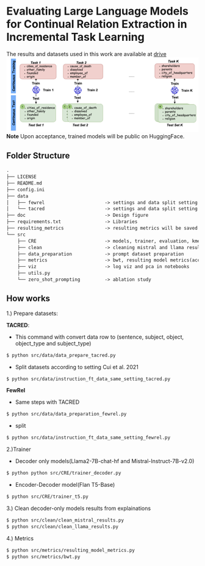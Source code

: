 # Evaluating Large Language Models for Continual Relation Extraction in Incremental Task Learning


The results and datasets used in this work are available at [drive](https://drive.google.com/drive/folders/1ev9EBUaDNjTfeIPhUNcFEXthUQ3kAFVZ?usp=drive_link)
![CRE](https://github.com/sefeoglu/CRE_PTM/blob/master/doc/cre.png)
**Note** Upon acceptance, trained models will be public on HuggingFace.


## Folder Structure
```xml
.
├── LICENSE
├── README.md
├── config.ini
├── data
│   ├── fewrel                      -> settings and data split setting here
│   └── tacred                      -> settings and data split setting here
├── doc                             -> Design figure
├── requirements.txt                -> Libraries
├── resulting_metrics               -> resulting metrics will be saved here (will be shared on huggingface)
└── src
    ├── CRE                         -> models, trainer, evaluation, kmeans
    ├── clean                       -> cleaning mistral and llama results from explaination
    ├── data_preparation            -> prompt dataset preparation
    ├── metrics                     -> bwt, resulting model metrics(acc and whole)
    ├── viz                         -> log viz and pca in notebooks
    ├── utils.py
    └── zero_shot_prompting         -> ablation study
````
        
## How works
1.) Prepare datasets:

**TACRED**:
* This command with convert data row to (sentence, subject, object, object_type and subject_type)
````bash
$ python src/data/data_prepare_tacred.py
````
* Split datasets according to setting Cui et al. 2021
````bash
$ python src/data/instruction_ft_data_same_setting_tacred.py
````
**FewRel**
* Same steps with TACRED
````bash
$ python src/data/data_preparation_fewrel.py
````
* split
````bash
$ python src/data/instruction_ft_data_same_setting_fewrel.py
```` 
2.)Trainer
 * Decoder only models(Llama2-7B-chat-hf and Mistral-Instruct-7B-v2.0)
````bash
$ python python src/CRE/trainer_decoder.py
````
 * Encoder-Decoder model(Flan T5-Base)
````bash
$ python src/CRE/trainer_t5.py
````
3.) Clean decoder-only models results from explainations
````bash
$ python src/clean/clean_mistral_results.py
$ python src/clean/clean_llama_results.py
````
4.) Metrics
````bash
$ python src/metrics/resulting_model_metrics.py
$ python src/metrics/bwt.py
````
